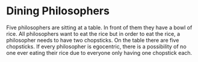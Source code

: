 # Dining Philosophers
Five philosophers are sitting at a table. In front of them they have a bowl of rice. All philosophers want to eat the rice but in order to eat the rice, a philosopher needs to have two chopsticks. On the table there are five chopsticks. If every philosopher is egocentric, there is a possibility of no one ever eating their rice due to everyone only having one chopstick each.